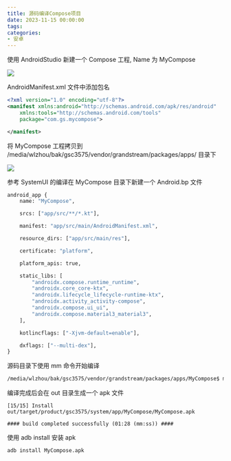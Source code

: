 ```yaml
---
title: 源码编译Compose项目
date: 2023-11-15 00:00:00
tags:
categories:
- 安卓
---
```


使用 AndroidStudio 新建一个 Compose 工程, Name 为 MyCompose

![](https://cdn.jsdelivr.net/gh/nosleepy/picture@master/img/compose_project.png)

AndroidManifest.xml 文件中添加包名

```xml
<?xml version="1.0" encoding="utf-8"?>
<manifest xmlns:android="http://schemas.android.com/apk/res/android"
    xmlns:tools="http://schemas.android.com/tools"
    package="com.gs.mycompose">

</manifest>
```

将 MyCompose 工程拷贝到 /media/wlzhou/bak/gsc3575/vendor/grandstream/packages/apps/ 目录下

![](https://cdn.jsdelivr.net/gh/nosleepy/picture@master/img/mycompose_position.png)

参考 SystemUI 的编译在 MyCompose 目录下新建一个 Android.bp 文件

```makefile
android_app {
    name: "MyCompose",

    srcs: ["app/src/**/*.kt"],

    manifest: "app/src/main/AndroidManifest.xml",

    resource_dirs: ["app/src/main/res"],

    certificate: "platform",

    platform_apis: true,

    static_libs: [
        "androidx.compose.runtime_runtime",
        "androidx.core_core-ktx",
        "androidx.lifecycle_lifecycle-runtime-ktx",
        "androidx.activity_activity-compose",
        "androidx.compose.ui_ui",
        "androidx.compose.material3_material3",
    ],

    kotlincflags: ["-Xjvm-default=enable"],

    dxflags: ["--multi-dex"],
}
```

源码目录下使用 mm 命令开始编译

```sh
/media/wlzhou/bak/gsc3575/vendor/grandstream/packages/apps/MyCompose$ mm
```

编译完成后会在 out 目录生成一个 apk 文件

```shell
[15/15] Install out/target/product/gsc3575/system/app/MyCompose/MyCompose.apk

#### build completed successfully (01:28 (mm:ss)) ####
```

使用 adb install 安装 apk

```shell
adb install MyCompose.apk
```
